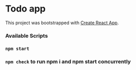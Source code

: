# Todo app

This project was bootstrapped with [Create React App](https://github.com/facebook/create-react-app).

### Available Scripts

### `npm start`
### `npm check` to run npm i and npm start concurrently

